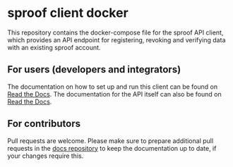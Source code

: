 # sproof client docker

This repository contains the docker-compose file for the sproof API client, which provides an API endpoint for registering, revoking and verifying data with an existing sproof account.

## For users (developers and integrators)

The documentation on how to set up and run this client can be found on [Read the Docs](https://sproof-docs.readthedocs.io/en/latest/docker/docker-setup.html). The documentation for the API itself can also be found on [Read the Docs](https://sproof-docs.readthedocs.io/en/latest/docker/docker-api.html).

## For contributors

Pull requests are welcome. Please make sure to prepare additional pull requests in the [docs repository](https://github.com/sproof/docs) to keep the documentation up to date, if your changes require this.
